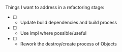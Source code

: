 Things I want to address in a refactoring stage: <br>

- [ ] - Update build dependencies and build process
- [ ] - Use impl where possible/useful
- [ ] - Rework the destroy/create process of Objects